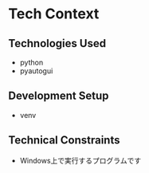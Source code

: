# Tech Context

## Technologies Used

- python
- pyautogui

## Development Setup

- venv

## Technical Constraints

- Windows上で実行するプログラムです

